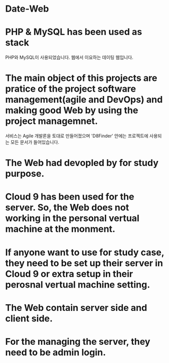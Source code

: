 # Date-Web

# PHP & MySQL has been used as stack
PHP와 MySQL이 사용되었습니다.
웹에서 이요하는 데이팅 웹입니다. 
# The main object of this projects are pratice of the project software management(agile and DevOps) and making good Web by using the project managemnet. 
서비스는 Agile 개발론을 토대로 만들어졌으며 'D8Finder' 안에는 프로젝트에 사용되는 모든 문서가 들어있습니다. 
# The Web had devopled by for study purpose. 
# Cloud 9 has been used for the server. So, the Web does not working in the personal vertual machine at the monment. 
# If anyone want to use for study case, they need to be set up their server in Cloud 9 or extra setup in their perosnal vertual machine setting. 

# The Web contain server side and client side. 
# For the managing the server, they need to be admin login. 
